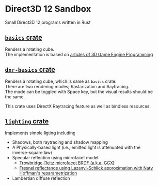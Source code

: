 # Direct3D 12 Sandbox

Small Direct3D 12 programs written in Rust

## [`basics` crate](./crates/basics/)

Renders a rotating cube.  
The implementation is based on [articles of 3D Game Engine Programming](https://www.3dgep.com/learning-directx-12-2/)


## [`dxr-basics` crate](./crates/dxr-basics/)

Renders a rotating cube, which is same as `basics` crate.  
There are two rendering modes; Rastarization and Raytracing.  
The mode can be toggled with Space key, but the visual results should be the same.

This crate uses DirectX Raytracing feature as well as bindless resources.


## [`lighting` crate](./crates/dxr-basics/)

Implements simple ligting including
* Shadows, both raytracing and shadow mapping
* A Physically-based light (i.e., emitted light is attenuated with the inverse-square law)
* Specular reflection using microfacet model
  * [Trowbridge-Reitz microfacet BRDF (a.k.a. GGX)](https://www.cs.cornell.edu/~srm/publications/EGSR07-btdf.html)
  * [Fresnel reflectance using Lazanyi-Schlick approximation with Naty Hoffman's reparametrization](https://renderwonk.com/publications/mam2019/)
* Lambertian diffuse reflection
